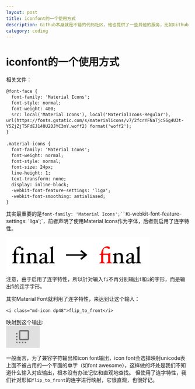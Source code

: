 ```yaml
---
layout: post
title: iconfont的一个使用方式
description: Github本身就是不错的代码社区，他也提供了一些其他的服务，比如Github Pages，使用它可以很方便的建立自己的独立博客，并且免费。
category: coding
---
```


# iconfont的一个使用方式  
相关文件：    

```
@font-face {
  font-family: 'Material Icons';
  font-style: normal;
  font-weight: 400;
  src: local('Material Icons'), local('MaterialIcons-Regular'), url(https://fonts.gstatic.com/s/materialicons/v7/2fcrYFNaTjcS6g4U3t-Y5ZjZjT5FdEJ140U2DJYC3mY.woff2) format('woff2');
}

.material-icons {
  font-family: 'Material Icons';
  font-weight: normal;
  font-style: normal;
  font-size: 24px;
  line-height: 1;
  text-transform: none;
  display: inline-block;
  -webkit-font-feature-settings: 'liga';
  -webkit-font-smoothing: antialiased;
}
```
其实最重要的是`font-family: 'Material Icons';``和`-webkit-font-feature-settings: 'liga';`，前者声明了使用Material Icons作为字体，后者则启用了连字特性。  

![](../../images/myblog/lianzifu.png)  
注意，由于启用了连字特性，所以针对输入`fi`不再分别输出`f`和`i`的字形，而是输出fi的连字字形。

其实Material Font就利用了连字特性，来达到让这个输入：  
```
<i class="md-icon dp48">flip_to_front</i>
```   
映射到这个输出:   
![](../../images/myblog/flip.png)   

一般而言，为了兼容字符输出和icon font输出，icon font会选择映射unicode表上面不被占用的一个平面的单字（如font awesome），这样做的坏处是我们不知道什么输入对应输出，根本没有办法记忆和直观地查找。
但使用了连字特性，我们针对形如`flip_to_front`的连字进行映射，它很直观，也很好记。

